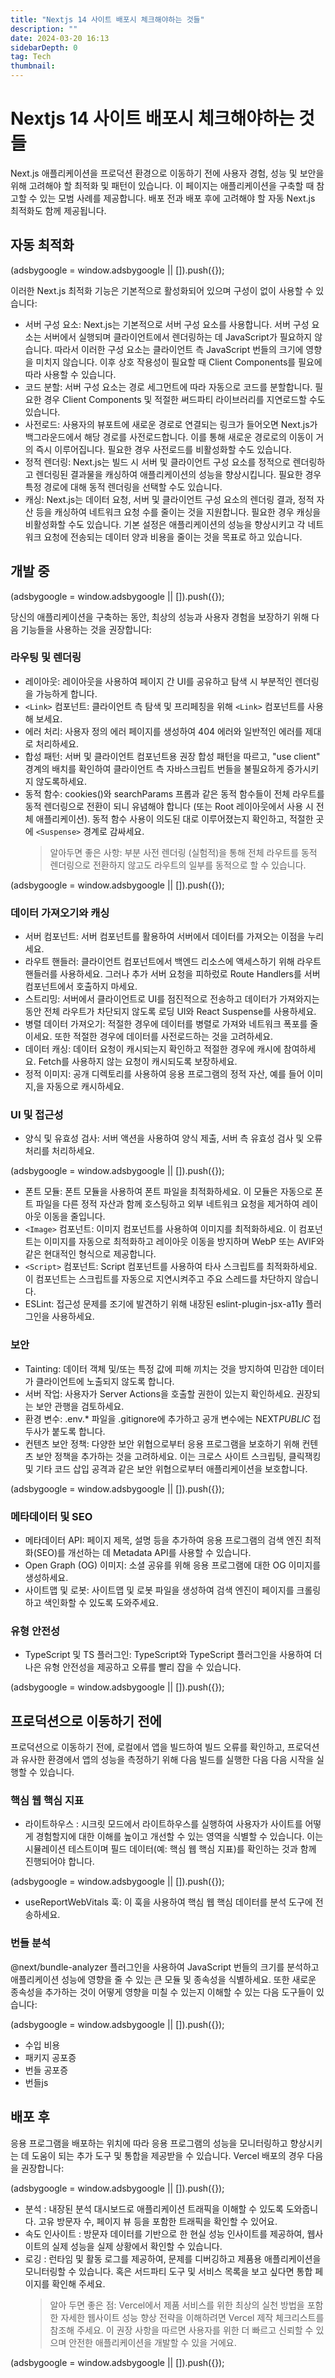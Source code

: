 ```yaml
---
title: "Nextjs 14 사이트 배포시 체크해야하는 것들"
description: ""
date: 2024-03-20 16:13
sidebarDepth: 0
tag: Tech
thumbnail:
---
```


# Nextjs 14 사이트 배포시 체크해야하는 것들

Next.js 애플리케이션을 프로덕션 환경으로 이동하기 전에 사용자 경험, 성능 및 보안을 위해 고려해야 할 최적화 및 패턴이 있습니다.
이 페이지는 애플리케이션을 구축할 때 참고할 수 있는 모범 사례를 제공합니다. 배포 전과 배포 후에 고려해야 할 자동 Next.js 최적화도 함께 제공됩니다.

## 자동 최적화

<!-- ui-log 수평형 -->

<ins class="adsbygoogle"
      style="display:block"
      data-ad-client="ca-pub-4877378276818686"
      data-ad-slot="9743150776"
      data-ad-format="auto"
      data-full-width-responsive="true"></ins>
<component is="script">
(adsbygoogle = window.adsbygoogle || []).push({});
</component>

이러한 Next.js 최적화 기능은 기본적으로 활성화되어 있으며 구성이 없이 사용할 수 있습니다:

- 서버 구성 요소: Next.js는 기본적으로 서버 구성 요소를 사용합니다. 서버 구성 요소는 서버에서 실행되며 클라이언트에서 렌더링하는 데 JavaScript가 필요하지 않습니다. 따라서 이러한 구성 요소는 클라이언트 측 JavaScript 번들의 크기에 영향을 미치지 않습니다. 이후 상호 작용성이 필요할 때 Client Components를 필요에 따라 사용할 수 있습니다.
- 코드 분할: 서버 구성 요소는 경로 세그먼트에 따라 자동으로 코드를 분할합니다. 필요한 경우 Client Components 및 적절한 써드파티 라이브러리를 지연로드할 수도 있습니다.
- 사전로드: 사용자의 뷰포트에 새로운 경로로 연결되는 링크가 들어오면 Next.js가 백그라운드에서 해당 경로를 사전로드합니다. 이를 통해 새로운 경로로의 이동이 거의 즉시 이루어집니다. 필요한 경우 사전로드를 비활성화할 수도 있습니다.
- 정적 렌더링: Next.js는 빌드 시 서버 및 클라이언트 구성 요소를 정적으로 렌더링하고 렌더링된 결과물을 캐싱하여 애플리케이션의 성능을 향상시킵니다. 필요한 경우 특정 경로에 대해 동적 렌더링을 선택할 수도 있습니다.
- 캐싱: Next.js는 데이터 요청, 서버 및 클라이언트 구성 요소의 렌더링 결과, 정적 자산 등을 캐싱하여 네트워크 요청 수를 줄이는 것을 지원합니다. 필요한 경우 캐싱을 비활성화할 수도 있습니다.
  기본 설정은 애플리케이션의 성능을 향상시키고 각 네트워크 요청에 전송되는 데이터 양과 비용을 줄이는 것을 목표로 하고 있습니다.

## 개발 중

<!-- ui-log 수평형 -->

<ins class="adsbygoogle"
      style="display:block"
      data-ad-client="ca-pub-4877378276818686"
      data-ad-slot="9743150776"
      data-ad-format="auto"
      data-full-width-responsive="true"></ins>
<component is="script">
(adsbygoogle = window.adsbygoogle || []).push({});
</component>

당신의 애플리케이션을 구축하는 동안, 최상의 성능과 사용자 경험을 보장하기 위해 다음 기능들을 사용하는 것을 권장합니다:

### 라우팅 및 렌더링

- 레이아웃: 레이아웃을 사용하여 페이지 간 UI를 공유하고 탐색 시 부분적인 렌더링을 가능하게 합니다.
- `<Link>` 컴포넌트: 클라이언트 측 탐색 및 프리페칭을 위해 `<Link>` 컴포넌트를 사용해 보세요.
- 에러 처리: 사용자 정의 에러 페이지를 생성하여 404 에러와 일반적인 에러를 제대로 처리하세요.
- 합성 패턴: 서버 및 클라이언트 컴포넌트용 권장 합성 패턴을 따르고, "use client" 경계의 배치를 확인하여 클라이언트 측 자바스크립트 번들을 불필요하게 증가시키지 않도록하세요.
- 동적 함수: cookies()와 searchParams 프롭과 같은 동적 함수들이 전체 라우트를 동적 렌더링으로 전환이 되니 유념해야 합니다 (또는 Root 레이아웃에서 사용 시 전체 애플리케이션). 동적 함수 사용이 의도된 대로 이루어졌는지 확인하고, 적절한 곳에 `<Suspense>` 경계로 감싸세요.
  > 알아두면 좋은 사항: 부분 사전 렌더링 (실험적)을 통해 전체 라우트를 동적 렌더링으로 전환하지 않고도 라우트의 일부를 동적으로 할 수 있습니다.

<!-- ui-log 수평형 -->

<ins class="adsbygoogle"
      style="display:block"
      data-ad-client="ca-pub-4877378276818686"
      data-ad-slot="9743150776"
      data-ad-format="auto"
      data-full-width-responsive="true"></ins>
<component is="script">
(adsbygoogle = window.adsbygoogle || []).push({});
</component>

### 데이터 가져오기와 캐싱

- 서버 컴포넌트: 서버 컴포넌트를 활용하여 서버에서 데이터를 가져오는 이점을 누리세요.
- 라우트 핸들러: 클라이언트 컴포넌트에서 백엔드 리소스에 액세스하기 위해 라우트 핸들러를 사용하세요. 그러나 추가 서버 요청을 피하렀로 Route Handlers를 서버 컴포넌트에서 호출하지 마세요.
- 스트리밍: 서버에서 클라이언트로 UI를 점진적으로 전송하고 데이터가 가져와지는 동안 전체 라우트가 차단되지 않도록 로딩 UI와 React Suspense를 사용하세요.
- 병렬 데이터 가져오기: 적절한 경우에 데이터를 병렬로 가져와 네트워크 폭포를 줄이세요. 또한 적절한 경우에 데이터를 사전로드하는 것을 고려하세요.
- 데이터 캐싱: 데이터 요청이 캐시되는지 확인하고 적절한 경우에 캐시에 참여하세요. Fetch를 사용하지 않는 요청이 캐시되도록 보장하세요.
- 정적 이미지: 공개 디렉토리를 사용하여 응용 프로그램의 정적 자산, 예를 들어 이미지,을 자동으로 캐시하세요.

### UI 및 접근성

- 양식 및 유효성 검사: 서버 액션을 사용하여 양식 제출, 서버 측 유효성 검사 및 오류 처리를 처리하세요.

<!-- ui-log 수평형 -->

<ins class="adsbygoogle"
      style="display:block"
      data-ad-client="ca-pub-4877378276818686"
      data-ad-slot="9743150776"
      data-ad-format="auto"
      data-full-width-responsive="true"></ins>
<component is="script">
(adsbygoogle = window.adsbygoogle || []).push({});
</component>

- 폰트 모듈: 폰트 모듈을 사용하여 폰트 파일을 최적화하세요. 이 모듈은 자동으로 폰트 파일을 다른 정적 자산과 함께 호스팅하고 외부 네트워크 요청을 제거하여 레이아웃 이동을 줄입니다.
- `<Image>` 컴포넌트: 이미지 컴포넌트를 사용하여 이미지를 최적화하세요. 이 컴포넌트는 이미지를 자동으로 최적화하고 레이아웃 이동을 방지하며 WebP 또는 AVIF와 같은 현대적인 형식으로 제공합니다.
- `<Script>` 컴포넌트: Script 컴포넌트를 사용하여 타사 스크립트를 최적화하세요. 이 컴포넌트는 스크립트를 자동으로 지연시켜주고 주요 스레드를 차단하지 않습니다.
- ESLint: 접근성 문제를 조기에 발견하기 위해 내장된 eslint-plugin-jsx-a11y 플러그인을 사용하세요.

### 보안

- Tainting: 데이터 객체 및/또는 특정 값에 피해 끼치는 것을 방지하여 민감한 데이터가 클라이언트에 노출되지 않도록 합니다.
- 서버 작업: 사용자가 Server Actions을 호출할 권한이 있는지 확인하세요. 권장되는 보안 관행을 검토하세요.
- 환경 변수: .env.\* 파일을 .gitignore에 추가하고 공개 변수에는 NEXT*PUBLIC* 접두사가 붙도록 합니다.
- 컨텐츠 보안 정책: 다양한 보안 위협으로부터 응용 프로그램을 보호하기 위해 컨텐츠 보안 정책을 추가하는 것을 고려하세요. 이는 크로스 사이트 스크립팅, 클릭잭킹 및 기타 코드 삽입 공격과 같은 보안 위협으로부터 애플리케이션을 보호합니다.

<!-- ui-log 수평형 -->

<ins class="adsbygoogle"
      style="display:block"
      data-ad-client="ca-pub-4877378276818686"
      data-ad-slot="9743150776"
      data-ad-format="auto"
      data-full-width-responsive="true"></ins>
<component is="script">
(adsbygoogle = window.adsbygoogle || []).push({});
</component>

### 메타데이터 및 SEO

- 메타데이터 API: 페이지 제목, 설명 등을 추가하여 응용 프로그램의 검색 엔진 최적화(SEO)를 개선하는 데 Metadata API를 사용할 수 있습니다.
- Open Graph (OG) 이미지: 소셜 공유를 위해 응용 프로그램에 대한 OG 이미지를 생성하세요.
- 사이트맵 및 로봇: 사이트맵 및 로봇 파일을 생성하여 검색 엔진이 페이지를 크롤링하고 색인화할 수 있도록 도와주세요.

### 유형 안전성

- TypeScript 및 TS 플러그인: TypeScript와 TypeScript 플러그인을 사용하여 더 나은 유형 안전성을 제공하고 오류를 빨리 잡을 수 있습니다.

<!-- ui-log 수평형 -->

<ins class="adsbygoogle"
      style="display:block"
      data-ad-client="ca-pub-4877378276818686"
      data-ad-slot="9743150776"
      data-ad-format="auto"
      data-full-width-responsive="true"></ins>
<component is="script">
(adsbygoogle = window.adsbygoogle || []).push({});
</component>

## 프로덕션으로 이동하기 전에

프로덕션으로 이동하기 전에, 로컬에서 앱을 빌드하여 빌드 오류를 확인하고, 프로덕션과 유사한 환경에서 앱의 성능을 측정하기 위해 다음 빌드를 실행한 다음 다음 시작을 실행할 수 있습니다.

### 핵심 웹 핵심 지표

- 라이트하우스
  : 시크릿 모드에서 라이트하우스를 실행하여 사용자가 사이트를 어떻게 경험할지에 대한 이해를 높이고 개선할 수 있는 영역을 식별할 수 있습니다. 이는 시뮬레이션 테스트이며 필드 데이터(예: 핵심 웹 핵심 지표)를 확인하는 것과 함께 진행되어야 합니다.

<!-- ui-log 수평형 -->

<ins class="adsbygoogle"
      style="display:block"
      data-ad-client="ca-pub-4877378276818686"
      data-ad-slot="9743150776"
      data-ad-format="auto"
      data-full-width-responsive="true"></ins>
<component is="script">
(adsbygoogle = window.adsbygoogle || []).push({});
</component>

- useReportWebVitals 훅: 이 훅을 사용하여 핵심 웹 핵심 데이터를 분석 도구에 전송하세요.

### 번들 분석

@next/bundle-analyzer 플러그인을 사용하여 JavaScript 번들의 크기를 분석하고 애플리케이션 성능에 영향을 줄 수 있는 큰 모듈 및 종속성을 식별하세요. 또한 새로운 종속성을 추가하는 것이 어떻게 영향을 미칠 수 있는지 이해할 수 있는 다음 도구들이 있습니다:

<!-- ui-log 수평형 -->

<ins class="adsbygoogle"
      style="display:block"
      data-ad-client="ca-pub-4877378276818686"
      data-ad-slot="9743150776"
      data-ad-format="auto"
      data-full-width-responsive="true"></ins>
<component is="script">
(adsbygoogle = window.adsbygoogle || []).push({});
</component>

- 수입 비용
- 패키지 공포증
- 번들 공포증
- 번들js

## 배포 후

응용 프로그램을 배포하는 위치에 따라 응용 프로그램의 성능을 모니터링하고 향상시키는 데 도움이 되는 추가 도구 및 통합을 제공받을 수 있습니다.
Vercel 배포의 경우 다음을 권장합니다:

<!-- ui-log 수평형 -->

<ins class="adsbygoogle"
      style="display:block"
      data-ad-client="ca-pub-4877378276818686"
      data-ad-slot="9743150776"
      data-ad-format="auto"
      data-full-width-responsive="true"></ins>
<component is="script">
(adsbygoogle = window.adsbygoogle || []).push({});
</component>

- 분석
  : 내장된 분석 대시보드로 애플리케이션 트래픽을 이해할 수 있도록 도와줍니다. 고유 방문자 수, 페이지 뷰 등을 포함한 트래픽을 확인할 수 있어요.
- 속도 인사이트
  : 방문자 데이터를 기반으로 한 현실 성능 인사이트를 제공하여, 웹사이트의 실제 성능을 실제 상황에서 확인할 수 있습니다.
- 로깅
  : 런타임 및 활동 로그를 제공하여, 문제를 디버깅하고 제품용 애플리케이션을 모니터링할 수 있습니다. 혹은 서드파티 도구 및 서비스 목록을 보고 싶다면 통합 페이지를 확인해 주세요.
  > 알아 두면 좋은 점:
  > Vercel에서 제품 서비스를 위한 최상의 실천 방법을 포함한 자세한 웹사이트 성능 향상 전략을 이해하려면 Vercel 제작 체크리스트를 참조해 주세요.
  > 이 권장 사항을 따르면 사용자를 위한 더 빠르고 신뢰할 수 있으며 안전한 애플리케이션을 개발할 수 있을 거에요.

<!-- ui-log 수평형 -->

<ins class="adsbygoogle"
      style="display:block"
      data-ad-client="ca-pub-4877378276818686"
      data-ad-slot="9743150776"
      data-ad-format="auto"
      data-full-width-responsive="true"></ins>
<component is="script">
(adsbygoogle = window.adsbygoogle || []).push({});
</component>
